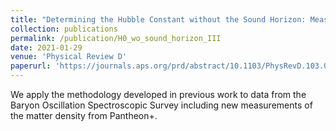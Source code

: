 ```yaml
---
title: "Determining the Hubble Constant without the Sound Horizon: Measurements from Galaxy Surveys"
collection: publications
permalink: /publication/H0_wo_sound_horizon_III
date: 2021-01-29
venue: 'Physical Review D'
paperurl: 'https://journals.aps.org/prd/abstract/10.1103/PhysRevD.103.023538'
---
```

We apply the methodology developed in previous work to data from the Baryon Oscillation Spectroscopic Survey including new measurements of the matter density from Pantheon+.